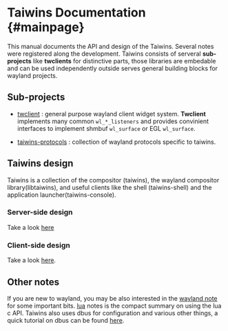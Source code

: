 # Taiwins Documentation				{#mainpage}

This manual documents the API and design of the Taiwins. Several notes were
registered along the development. Taiwins consists of serveral **sub-projects**
like **twclients** for distinctive parts, those libraries are embedable and can
be used independently outside serves general building blocks for wayland
projects.

## Sub-projects

- [twclient](https://github.com/taiwins/twclient) : general purpose wayland
  client widget system. **Twclient** implements many common
  `wl_*_listeners` and provides convinient interfaces to implement shmbuf
  `wl_surface` or EGL `wl_surface`. 

- [taiwins-protocols](https://github.com/taiwins/taiwins-protocols) :
  collection of wayland protocols specific to taiwins.

## Taiwins design

Taiwins is a collection of the compositor (taiwins), the wayland compositor
library(libtaiwins), and useful clients like the shell (taiwins-shell) and the
application launcher(taiwins-console).

### Server-side design

Take a look [here](libtaiwins.md)

### Client-side design

Take a look [here](libtwclient.md).

## Other notes

If you are new to wayland, you may be also interested in the [wayland
note](wayland.md) for some important bits. [lua](lua.md) notes is the compact
summary on using the lua c API. Taiwins also uses dbus for configuration and
various other things, a quick tutorial on dbus can be found [here](dbus.md).

